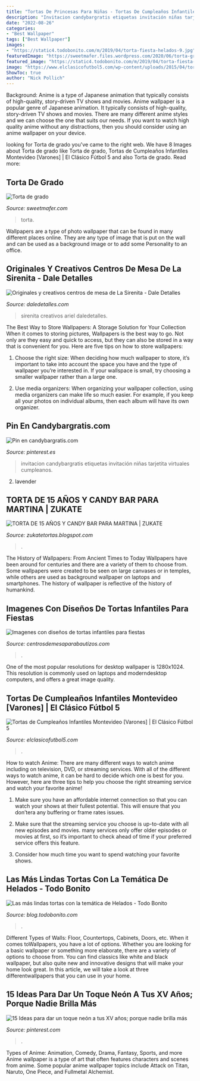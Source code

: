 ```yaml
---
title: "Tortas De Princesas Para Niñas - Tortas De Cumpleaños Infantiles Montevideo [varones]"
description: "Invitacion candybargratis etiquetas invitación niñas tarjetita virtuales cumpleanos"
date: "2022-08-26"
categories:
- "Best Wallpaper"
tags: ["Best Wallpaper"]
images:
- "https://static4.todobonito.com/m/2019/04/torta-fiesta-helados-9.jpg"
featuredImage: "https://sweetmafer.files.wordpress.com/2020/06/torta-grado.jpg?w=1156"
featured_image: "https://static4.todobonito.com/m/2019/04/torta-fiesta-helados-9.jpg"
image: "https://www.elclasicofutbol5.com/wp-content/uploads/2015/04/tortas-futbol-1.jpg"
ShowToc: true
author: "Nick Pollich"
---
```



Background: Anime is a type of Japanese animation that typically consists of high-quality, story-driven TV shows and movies.
Anime wallpaper is a popular genre of Japanese animation. It typically consists of high-quality, story-driven TV shows and movies. There are many different anime styles and we can choose the one that suits our needs. If you want to watch high quality anime without any distractions, then you should consider using an anime wallpaper on your device.

	

		
looking for Torta de grado you've came to the right web. We have 8 Images about Torta de grado like Torta de grado, Tortas de Cumpleaños Infantiles Montevideo [Varones] | El Clásico Fútbol 5 and also Torta de grado. Read more:
		
    
## Torta De Grado

<img loading=lazy src="https://sweetmafer.files.wordpress.com/2020/06/torta-grado.jpg?w=1156" onerror="this.onerror=null;this.src='https://tse1.mm.bing.net/th?id=OIP.GSzsvr0GY0yVp_OjYIwPZQHaHr&amp;pid=15.1';" alt="Torta de grado">

_Source: sweetmafer.com_

>torta. 

	



Wallpapers are a type of photo wallpaper that can be found in many different places online. They are any type of image that is put on the wall and can be used as a background image or to add some Personality to an office.

    
## Originales Y Creativos Centros De Mesa De La Sirenita - Dale Detalles

<img loading=lazy src="https://i2.wp.com/www.daledetalles.com/wp-content/uploads/2016/08/centro-de-mesa-sirenita10.jpg?resize=501%2C891" onerror="this.onerror=null;this.src='https://tse4.mm.bing.net/th?id=OIP.wuIdaNDCV6_WaUBKoP3ZtgHaNK&amp;pid=15.1';" alt="Originales y creativos centros de mesa de La Sirenita - Dale Detalles">

_Source: daledetalles.com_

>sirenita creativos ariel daledetalles. 

	

The Best Way to Store Wallpapers: A Storage Solution for Your Collection
When it comes to storing pictures, Wallpapers is the best way to go. Not only are they easy and quick to access, but they can also be stored in a way that is convenient for you. Here are five tips on how to store wallpapers:
1) Choose the right size: When deciding how much wallpaper to store, it’s important to take into account the space you have and the type of wallpaper you’re interested in. If your wallspace is small, try choosing a smaller wallpaper rather than a large one.

2) Use media organizers: When organizing your wallpaper collection, using media organizers can make life so much easier. For example, if you keep all your photos on individual albums, then each album will have its own organizer.

    
## Pin En Candybargratis.com

<img loading=lazy src="https://i.pinimg.com/736x/fc/1f/f3/fc1ff3b495a794f285d29bc31a25f9dd.jpg" onerror="this.onerror=null;this.src='https://tse3.mm.bing.net/th?id=OIP.XOamojh4i9PKIiRv9SEZ4QHaLh&amp;pid=15.1';" alt="Pin en candybargratis.com">

_Source: pinterest.es_

>invitacion candybargratis etiquetas invitación niñas tarjetita virtuales cumpleanos. 

	

2. lavender 

    
## TORTA DE 15 AÑOS Y CANDY BAR PARA MARTINA | ZUKATE

<img loading=lazy src="https://3.bp.blogspot.com/-jswOqAZW2yk/VHtuaoWiTrI/AAAAAAAASwo/YmNPuCX0DHg/s1600/torta%2Bde%2B15.JPG" onerror="this.onerror=null;this.src='https://tse2.mm.bing.net/th?id=OIP.3M49rVdtC7ODIQgCWqFPgQHaLH&amp;pid=15.1';" alt="TORTA DE 15 AÑOS Y CANDY BAR PARA MARTINA | ZUKATE">

_Source: zukatetortas.blogspot.com_

>. 

	

The History of Wallpapers: From Ancient Times to Today
Wallpapers have been around for centuries and there are a variety of them to choose from. Some wallpapers were created to be seen on large canvases or in temples, while others are used as background wallpaper on laptops and smartphones. The history of wallpaper is reflective of the history of humankind.

    
## Imagenes Con Diseños De Tortas Infantiles Para Fiestas

<img loading=lazy src="https://centrosdemesaparabautizos.com/wp-content/uploads/2016/12/diseños-de-tortas-infantiles-para-niña.jpg" onerror="this.onerror=null;this.src='https://tse2.mm.bing.net/th?id=OIP.TSSsAN4XdFQJdeMCXipTtAAAAA&amp;pid=15.1';" alt="Imagenes con diseños de tortas infantiles para fiestas">

_Source: centrosdemesaparabautizos.com_

>. 

	

One of the most popular resolutions for desktop wallpaper is 1280x1024. This resolution is commonly used on laptops and moderndesktop computers, and offers a great image quality.

    
## Tortas De Cumpleaños Infantiles Montevideo [Varones] | El Clásico Fútbol 5

<img loading=lazy src="https://www.elclasicofutbol5.com/wp-content/uploads/2015/04/tortas-futbol-1.jpg" onerror="this.onerror=null;this.src='https://tse1.mm.bing.net/th?id=OIP.9qLl6DhYeemcYvghJAw01QHaLG&amp;pid=15.1';" alt="Tortas de Cumpleaños Infantiles Montevideo [Varones] | El Clásico Fútbol 5">

_Source: elclasicofutbol5.com_

>. 

	

How to watch Anime: There are many different ways to watch anime including on television, DVD, or streaming services.
With all of the different ways to watch anime, it can be hard to decide which one is best for you. However, here are three tips to help you choose the right streaming service and watch your favorite anime!
1. Make sure you have an affordable internet connection so that you can watch your shows at their fullest potential. This will ensure that you don’tera any buffering or frame rates issues.

2. Make sure that the streaming service you choose is up-to-date with all new episodes and movies. many services only offer older episodes or movies at first, so it’s important to check ahead of time if your preferred service offers this feature.

3. Consider how much time you want to spend watching your favorite shows.

    
## Las Más Lindas Tortas Con La Temática De Helados - Todo Bonito

<img loading=lazy src="https://static4.todobonito.com/m/2019/04/torta-fiesta-helados-9.jpg" onerror="this.onerror=null;this.src='https://tse4.mm.bing.net/th?id=OIP.XvCS5I0kIMeye1gK3-qEOgHaKh&amp;pid=15.1';" alt="Las más lindas tortas con la temática de Helados - Todo Bonito">

_Source: blog.todobonito.com_

>. 

	

Different Types of Walls: Floor, Countertops, Cabinets, Doors, etc.
When it comes toWallpapers, you have a lot of options. Whether you are looking for a basic wallpaper or something more elaborate, there are a variety of options to choose from. You can find classics like white and black wallpaper, but also quite new and innovative designs that will make your home look great. In this article, we will take a look at three differentwallpapers that you can use in your home.

    
## 15 Ideas Para Dar Un Toque Neón A Tus XV Años; Porque Nadie Brilla Más

<img loading=lazy src="https://i.pinimg.com/736x/d6/3e/e2/d63ee2017008ada3c80f942d2a739dc4.jpg" onerror="this.onerror=null;this.src='https://tse3.mm.bing.net/th?id=OIP.Gt_5laILajmt21UpsDAOFAHaJ4&amp;pid=15.1';" alt="15 Ideas para dar un toque neón a tus XV años; porque nadie brilla más">

_Source: pinterest.com_

>. 

	

Types of Anime: Animation, Comedy, Drama, Fantasy, Sports, and more
Anime wallpaper is a type of art that often features characters and scenes from anime. Some popular anime wallpaper topics include Attack on Titan, Naruto, One Piece, and Fullmetal Alchemist.

